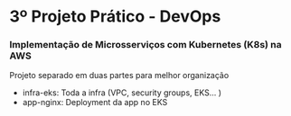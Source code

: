 # 3º Projeto Prático - DevOps
### Implementação de Microsserviços com Kubernetes (K8s) na AWS
Projeto separado em duas partes para melhor organização
- infra-eks: Toda a infra (VPC, security groups, EKS... )
- app-nginx: Deployment da app no EKS